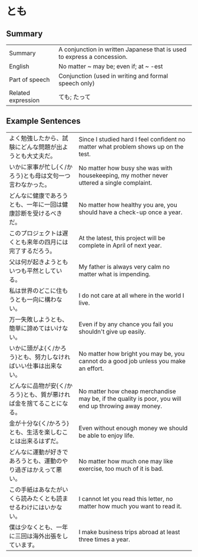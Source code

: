 # とも

## Summary

<table><tr>   <td>Summary</td>   <td>A conjunction in written Japanese that is used to express a concession.</td></tr><tr>   <td>English</td>   <td>No matter ~ may be; even if; at ~ -est</td></tr><tr>   <td>Part of speech</td>   <td>Conjunction (used in writing and formal speech only)</td></tr><tr>   <td>Related expression</td>   <td>ても; たって</td></tr></table>

## Example Sentences

<table><tr>   <td>よく勉強したから、試験にどんな問題が出ようとも大丈夫だ。</td>   <td>Since I studied hard I feel confident no matter what problem shows up on the test.</td></tr><tr>   <td>いかに家事が忙し{く/かろう}とも母は文句一つ言わなかった。</td>   <td>No matter how busy she was with housekeeping, my mother never uttered a single complaint.</td></tr><tr>   <td>どんなに健康であろうとも、一年に一回は健康診断を受けるべきだ。</td>   <td>No matter how healthy you are, you should have a check-up once a year.</td></tr><tr>   <td>このプロジェクトは遅くとも来年の四月には完了するだろう。</td>   <td>At the latest, this project will be complete in April of next year.</td></tr><tr>   <td>父は何が起きようともいつも平然としている。</td>   <td>My father is always very calm no matter what is impending.</td></tr><tr>   <td>私は世界のどこに住もうとも一向に構わない。</td>   <td>I do not care at all where in the world I live.</td></tr><tr>   <td>万一失敗しようとも、簡単に諦めてはいけない。</td>   <td>Even if by any chance you fail you shouldn't give up easily.</td></tr><tr>   <td>いかに頭がよ{く/かろう}とも、努力しなければいい仕事は出来ない。</td>   <td>No matter how bright you may be, you cannot do a good job unless you make an effort.</td></tr><tr>   <td>どんなに品物が安{く/かろう}とも、質が悪ければ金を捨てることになる。</td>   <td>No matter how cheap merchandise may be, if the quality is poor, you will end up throwing away money.</td></tr><tr>   <td>金が十分な{く/かろう}とも、生活を楽しむことは出来るはずだ。</td>   <td>Even without enough money we should be able to enjoy life.</td></tr><tr>   <td>どんなに運動が好きであろうとも、運動のやり過ぎはかえって悪い。</td>   <td>No matter how much one may like exercise, too much of it is bad.</td></tr><tr>   <td>この手紙はあなたがいくら読みたくとも読ませるわけにはいかない。</td>   <td>I cannot let you read this letter, no matter how much you want to read it.</td></tr><tr>   <td>僕は少なくとも、一年に三回は海外出張をしています。</td>   <td>I make business trips abroad at least three times a year.</td></tr></table>

